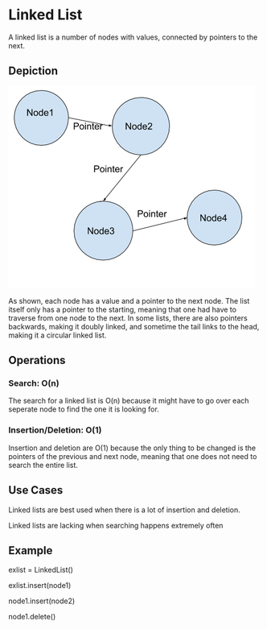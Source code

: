 # Linked List
A linked list is a number of nodes with values, connected by pointers to the next.

## Depiction

![List in memory](LinkedList.png)

As shown, each node has a value and a pointer to the next node. The list itself only has a pointer to the starting, meaning that one had have to traverse from one node to the next. In some lists, there are also pointers backwards, making it doubly linked, and sometime the tail links to the head, making it a circular linked list.

## Operations

### Search: O(n)
The search for a linked list is O(n) because it might have to go over each seperate node to find the one it is looking for.

### Insertion/Deletion: O(1)
Insertion and deletion are O(1) because the only thing to be changed is the pointers of the previous and next node, meaning that one does not need to search the entire list.

## Use Cases
Linked lists are best used when there is a lot of insertion and deletion.

Linked lists are lacking when searching happens extremely often

## Example
exlist = LinkedList()

exlist.insert(node1)

node1.insert(node2)

node1.delete()
